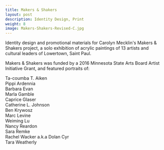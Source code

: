 ```yaml
---
title: Makers & Shakers
layout: post
description: Identity Design, Print
weight: 8
image: Makers-Shakers-Revised-C.jpg
---
```


Identity design and promotional materials for Carolyn Mecklin's Makers & Shakers project, a solo exhibition of acrylic paintings of 13 artists and cultural leaders of Lowertown, Saint Paul. 

Makers & Shakers was funded by a 2016 Minnesota State Arts Board Artist Initiative Grant, and featured portraits of: 

Ta-coumba T. Aiken  
Pippi Ardennia  
Barbara Evan   
Marla Gamble   
Caprice Glaser  
Catherine L. Johnson  
Ben Krywosz  
Marc Levine  
Weiming Lu  
Nancy Reardon  
Sara Remke  
Rachel Wacker a.k.a Dolan Cyr  
Tara Weatherly
